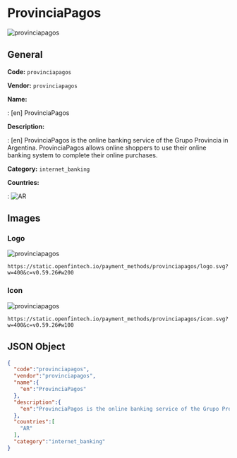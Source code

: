 
# ProvinciaPagos 
![provinciapagos](https://static.openfintech.io/payment_methods/provinciapagos/logo.svg?w=400&c=v0.59.26#w200)  

## General 
**Code:** `provinciapagos` 
 
**Vendor:** `provinciapagos` 
 
**Name:**  
 
:	[en] ProvinciaPagos  
 
**Description:**  
 
: [en] ProvinciaPagos is the online banking service of the Grupo Provincia in Argentina. ProvinciaPagos allows online shoppers to use their online banking system to complete their online purchases.  
 
**Category:** `internet_banking` 
 
**Countries:**  
 
:	![AR](https://cdnjs.cloudflare.com/ajax/libs/flag-icon-css/3.3.0/flags/4x3/ar.svg#w24)  
 

## Images 

### Logo 
![provinciapagos](https://static.openfintech.io/payment_methods/provinciapagos/logo.svg?w=400&c=v0.59.26#w200)  

```
https://static.openfintech.io/payment_methods/provinciapagos/logo.svg?w=400&c=v0.59.26#w200
```  

### Icon 
![provinciapagos](https://static.openfintech.io/payment_methods/provinciapagos/icon.svg?w=400&c=v0.59.26#w100)  

```
https://static.openfintech.io/payment_methods/provinciapagos/icon.svg?w=400&c=v0.59.26#w100
```  

## JSON Object 

```json
{
  "code":"provinciapagos",
  "vendor":"provinciapagos",
  "name":{
    "en":"ProvinciaPagos"
  },
  "description":{
    "en":"ProvinciaPagos is the online banking service of the Grupo Provincia in Argentina. ProvinciaPagos allows online shoppers to use their online banking system to complete their online purchases."
  },
  "countries":[
    "AR"
  ],
  "category":"internet_banking"
}
```  
